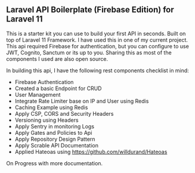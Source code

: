 ## Laravel API Boilerplate (Firebase Edition) for Laravel 11

This is a starter kit you can use to build your first API in seconds. Built on top of Laravel 11 Framework. I have used this in one of my current project. This api required Firebase for authentication, but you can configure to use JWT, Cognito, Sanctum or its up to you. Sharing this as most of the components I used are also open source. 

In building this api, I have the following rest components checklist in mind:

- Firebase Authentication
- Created a basic Endpoint for CRUD
- User Management
- Integrate Rate Limiter base on IP and User using Redis
- Caching Example using Redis
- Apply CSP, CORS and Security Headers
- Versioning using Headers
- Apply Sentry in monitoring Logs
- Apply Gates and Policies to Api
- Apply Repository Design Pattern
- Apply Scrable API Documentation
- Applied Hateoas using https://github.com/willdurand/Hateoas

On Progress with more documentation.

